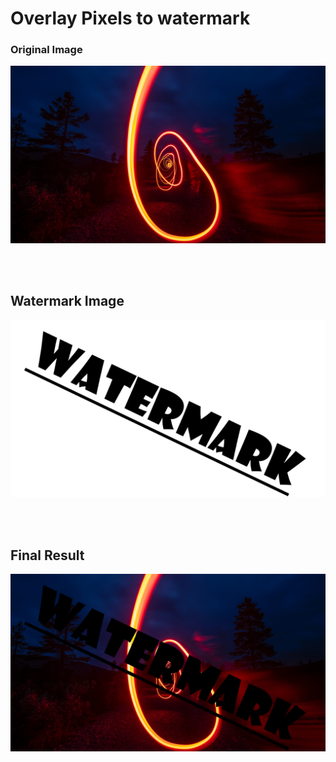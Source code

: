 # Overlay Pixels to watermark

### Original Image

![Original Image](./images/original.png)

<br>
<br>

## Watermark Image

![Resized Image](./images/watermark.png)

<br>
<br>

## Final Result

![Final result](./overlay-result.png)
